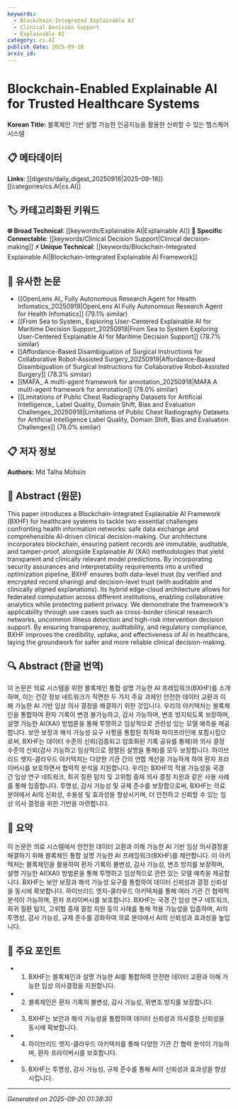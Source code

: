 ```yaml
---
keywords:
  - Blockchain-Integrated Explainable AI
  - Clinical Decision Support
  - Explainable AI
category: cs.AI
publish_date: 2025-09-18
arxiv_id:
---
```


<!-- KEYWORD_LINKING_METADATA:
{
  "processed_timestamp": "2025-09-22 22:36:56.196533",
  "vocabulary_version": "1.0",
  "selected_keywords": [
    "Blockchain-Integrated Explainable AI",
    "Clinical Decision Support",
    "Explainable AI"
  ],
  "rejected_keywords": [
    "Federated Learning",
    "Data Security"
  ],
  "similarity_scores": {
    "Blockchain-Integrated Explainable AI": 0.8,
    "Clinical Decision Support": 0.77,
    "Explainable AI": 0.75
  },
  "extraction_method": "AI_prompt_based",
  "budget_applied": true
}
-->

# Blockchain-Enabled Explainable AI for Trusted Healthcare Systems

**Korean Title:** 블록체인 기반 설명 가능한 인공지능을 활용한 신뢰할 수 있는 헬스케어 시스템

## 📋 메타데이터

**Links**: [[digests/daily_digest_20250918|2025-09-18]]    [[categories/cs.AI|cs.AI]]

## 🏷️ 카테고리화된 키워드
**🌐 Broad Technical**: [[keywords/Explainable AI|Explainable AI]]
**🔗 Specific Connectable**: [[keywords/Clinical Decision Support|Clinical decision-making]]
**⚡ Unique Technical**: [[keywords/Blockchain-Integrated Explainable AI|Blockchain-Integrated Explainable AI Framework]]

## 🔗 유사한 논문
- [[OpenLens AI_ Fully Autonomous Research Agent for Health Infomatics_20250919|OpenLens AI Fully Autonomous Research Agent for Health Infomatics]] (79.1% similar)
- [[From Sea to System_ Exploring User-Centered Explainable AI for Maritime Decision Support_20250918|From Sea to System Exploring User-Centered Explainable AI for Maritime Decision Support]] (78.7% similar)
- [[Affordance-Based Disambiguation of Surgical Instructions for Collaborative Robot-Assisted Surgery_20250919|Affordance-Based Disambiguation of Surgical Instructions for Collaborative Robot-Assisted Surgery]] (78.3% similar)
- [[MAFA_ A multi-agent framework for annotation_20250918|MAFA A multi-agent framework for annotation]] (78.0% similar)
- [[Limitations of Public Chest Radiography Datasets for Artificial Intelligence_ Label Quality, Domain Shift, Bias and Evaluation Challenges_20250918|Limitations of Public Chest Radiography Datasets for Artificial Intelligence Label Quality, Domain Shift, Bias and Evaluation Challenges]] (78.0% similar)

## 📋 저자 정보

**Authors:** Md Talha Mohsin

## 📄 Abstract (원문)

This paper introduces a Blockchain-Integrated Explainable AI Framework (BXHF)
for healthcare systems to tackle two essential challenges confronting health
information networks: safe data exchange and comprehensible AI-driven clinical
decision-making. Our architecture incorporates blockchain, ensuring patient
records are immutable, auditable, and tamper-proof, alongside Explainable AI
(XAI) methodologies that yield transparent and clinically relevant model
predictions. By incorporating security assurances and interpretability
requirements into a unified optimization pipeline, BXHF ensures both data-level
trust (by verified and encrypted record sharing) and decision-level trust (with
auditable and clinically aligned explanations). Its hybrid edge-cloud
architecture allows for federated computation across different institutions,
enabling collaborative analytics while protecting patient privacy. We
demonstrate the framework's applicability through use cases such as
cross-border clinical research networks, uncommon illness detection and
high-risk intervention decision support. By ensuring transparency,
auditability, and regulatory compliance, BXHF improves the credibility, uptake,
and effectiveness of AI in healthcare, laying the groundwork for safer and more
reliable clinical decision-making.

## 🔍 Abstract (한글 번역)

이 논문은 의료 시스템을 위한 블록체인 통합 설명 가능한 AI 프레임워크(BXHF)를 소개하며, 이는 건강 정보 네트워크가 직면한 두 가지 주요 과제인 안전한 데이터 교환과 이해 가능한 AI 기반 임상 의사 결정을 해결하기 위한 것입니다. 우리의 아키텍처는 블록체인을 통합하여 환자 기록이 변경 불가능하고, 감사 가능하며, 변조 방지되도록 보장하며, 설명 가능한 AI(XAI) 방법론을 통해 투명하고 임상적으로 관련성 있는 모델 예측을 제공합니다. 보안 보장과 해석 가능성 요구 사항을 통합된 최적화 파이프라인에 포함시킴으로써, BXHF는 데이터 수준의 신뢰(검증되고 암호화된 기록 공유를 통해)와 의사 결정 수준의 신뢰(감사 가능하고 임상적으로 정렬된 설명을 통해)를 모두 보장합니다. 하이브리드 엣지-클라우드 아키텍처는 다양한 기관 간의 연합 계산을 가능하게 하여 환자 프라이버시를 보호하면서 협력적 분석을 지원합니다. 우리는 BXHF의 적용 가능성을 국경 간 임상 연구 네트워크, 희귀 질환 탐지 및 고위험 중재 의사 결정 지원과 같은 사용 사례를 통해 입증합니다. 투명성, 감사 가능성 및 규제 준수를 보장함으로써, BXHF는 의료 분야에서 AI의 신뢰성, 수용성 및 효과성을 향상시키며, 더 안전하고 신뢰할 수 있는 임상 의사 결정을 위한 기반을 마련합니다.

## 📝 요약

이 논문은 의료 시스템에서 안전한 데이터 교환과 이해 가능한 AI 기반 임상 의사결정을 해결하기 위해 블록체인 통합 설명 가능한 AI 프레임워크(BXHF)를 제안합니다. 이 아키텍처는 블록체인을 활용하여 환자 기록의 불변성, 감사 가능성, 변조 방지를 보장하며, 설명 가능한 AI(XAI) 방법론을 통해 투명하고 임상적으로 관련 있는 모델 예측을 제공합니다. BXHF는 보안 보장과 해석 가능성 요구를 통합하여 데이터 신뢰성과 결정 신뢰성을 동시에 확보합니다. 하이브리드 엣지-클라우드 아키텍처를 통해 여러 기관 간 협력적 분석이 가능하며, 환자 프라이버시를 보호합니다. BXHF는 국경 간 임상 연구 네트워크, 희귀 질환 탐지, 고위험 중재 결정 지원 등의 사례를 통해 적용 가능성을 입증하며, AI의 투명성, 감사 가능성, 규제 준수를 강화하여 의료 분야에서 AI의 신뢰성과 효과성을 높입니다.

## 🎯 주요 포인트

- 1. BXHF는 블록체인과 설명 가능한 AI를 통합하여 안전한 데이터 교환과 이해 가능한 임상 의사결정을 지원합니다.

- 2. 블록체인은 환자 기록의 불변성, 감사 가능성, 위변조 방지를 보장합니다.

- 3. BXHF는 보안과 해석 가능성을 통합하여 데이터 신뢰성과 의사결정 신뢰성을 동시에 확보합니다.

- 4. 하이브리드 엣지-클라우드 아키텍처를 통해 다양한 기관 간 협력 분석이 가능하며, 환자 프라이버시를 보호합니다.

- 5. BXHF는 투명성, 감사 가능성, 규제 준수를 통해 AI의 신뢰성과 효과성을 향상시킵니다.

---

*Generated on 2025-09-20 01:38:30*